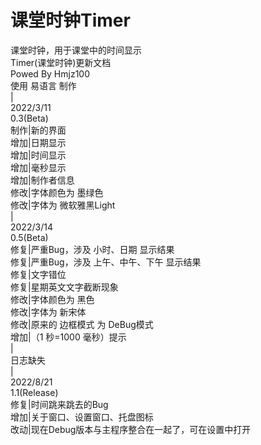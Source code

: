 # 课堂时钟Timer
课堂时钟，用于课堂中的时间显示
<br>Timer(课堂时钟)更新文档
<br>Powed By Hmjz100
<br>使用 易语言 制作
<br>|
<br>2022/3/11
<br>0.3(Beta)
<br>制作|新的界面
<br>增加|日期显示
<br>增加|时间显示
<br>增加|毫秒显示
<br>增加|制作者信息
<br>修改|字体颜色为 墨绿色
<br>修改|字体为 微软雅黑Light
<br>|
<br>2022/3/14
<br>0.5(Beta)
<br>修复|严重Bug，涉及 小时、日期 显示结果
<br>修复|严重Bug，涉及 上午、中午、下午 显示结果
<br>修复|文字错位
<br>修复|星期英文文字截断现象
<br>修改|字体颜色为 黑色
<br>修改|字体为 新宋体
<br>修改|原来的 边框模式 为 DeBug模式
<br>增加|（1 秒=1000 毫秒）提示
<br>|
<br>日志缺失
<br>|
<br>2022/8/21
<br>1.1(Release)
<br>修复|时间跳来跳去的Bug
<br>增加|关于窗口、设置窗口、托盘图标
<br>改动|现在Debug版本与主程序整合在一起了，可在设置中打开
